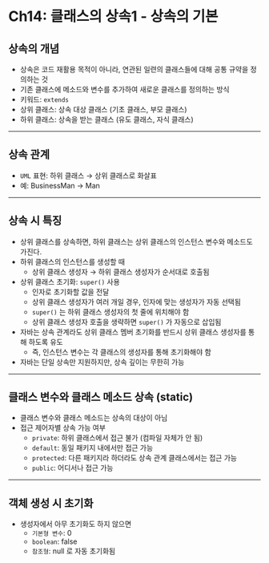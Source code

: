 # Ch14: 클래스의 상속1 - 상속의 기본

## 상속의 개념
- 상속은 코드 재활용 목적이 아니라, 연관된 일련의 클래스들에 대해 공통 규약을 정의하는 것
- 기존 클래스에 메소드와 변수를 추가하여 새로운 클래스를 정의하는 방식
- 키워드: `extends`
- 상위 클래스: 상속 대상 클래스 (기초 클래스, 부모 클래스)
- 하위 클래스: 상속을 받는 클래스 (유도 클래스, 자식 클래스)

---

## 상속 관계
- `UML` 표현: 하위 클래스 → 상위 클래스로 화살표
- 예: BusinessMan → Man

---

## 상속 시 특징
- 상위 클래스를 상속하면, 하위 클래스는 상위 클래스의 인스턴스 변수와 메소드도 가진다.
- 하위 클래스의 인스턴스를 생성할 때
  - 상위 클래스 생성자 → 하위 클래스 생성자가 순서대로 호출됨
- 상위 클래스 초기화: `super()` 사용
  - 인자로 초기화할 값을 전달
  - 상위 클래스 생성자가 여러 개일 경우, 인자에 맞는 생성자가 자동 선택됨
  - `super()` 는 하위 클래스 생성자의 첫 줄에 위치해야 함
  - 상위 클래스 생성자 호출을 생략하면 `super()` 가 자동으로 삽입됨
- 자바는 상속 관계라도 상위 클래스 멤버 초기화를 반드시 상위 클래스 생성자를 통해 하도록 유도
  - 즉, 인스턴스 변수는 각 클래스의 생성자를 통해 초기화해야 함
- 자바는 단일 상속만 지원하지만, 상속 깊이는 무한히 가능

---

## 클래스 변수와 클래스 메소드 상속 (static)
- 클래스 변수와 클래스 메소드는 상속의 대상이 아님
- 접근 제어자별 상속 가능 여부
  - `private`: 하위 클래스에서 접근 불가 (컴파일 자체가 안 됨)
  - `default`: 동일 패키지 내에서만 접근 가능
  - `protected`: 다른 패키지라 하더라도 상속 관계 클래스에서는 접근 가능
  - `public`: 어디서나 접근 가능

---

## 객체 생성 시 초기화
- 생성자에서 아무 초기화도 하지 않으면
  - `기본형 변수`: 0
  - `boolean`: false
  - `참조형`: null
  로 자동 초기화됨
